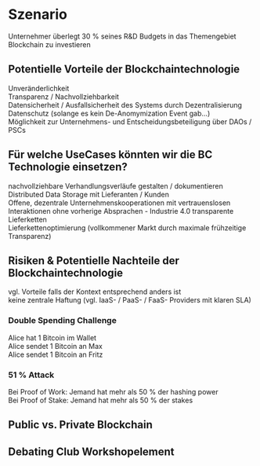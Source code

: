 
# Szenario
Unternehmer überlegt 30 % seines R&D Budgets in das Themengebiet Blockchain zu investieren


## Potentielle Vorteile der Blockchaintechnologie
Unveränderlichkeit    
Transparenz / Nachvollziehbarkeit   
Datensicherheit / Ausfallsicherheit des Systems durch Dezentralisierung   
Datenschutz (solange es kein De-Anomymization Event gab...)   
Möglichkeit zur Unternehmens- und Entscheidungsbeteiligung über DAOs / PSCs    


## Für welche UseCases könnten wir die BC Technologie einsetzen? 
nachvollziehbare Verhandlungsverläufe gestalten / dokumentieren     
Distributed Data Storage mit Lieferanten / Kunden   
Offene, dezentrale Unternehmenskooperationen mit vertrauenslosen Interaktionen ohne vorherige Absprachen - Industrie 4.0 transparente Lieferketten  
Lieferkettenoptimierung (vollkommener Markt durch maximale frühzeitige Transparenz)    


## Risiken & Potentielle Nachteile der Blockchaintechnologie
vgl. Vorteile falls der Kontext entsprechend anders ist   
keine zentrale Haftung (vgl. IaaS- / PaaS- / FaaS- Providers mit klaren SLA)   

### Double Spending Challenge 
Alice hat 1 Bitcoin im Wallet   
Alice sendet 1 Bitcoin an Max   
Alice sendet 1 Bitcoin an Fritz   

### 51 % Attack
Bei Proof of Work: Jemand hat mehr als 50 % der hashing power     
Bei Proof of Stake: Jemand hat mehr als 50 % der stakes    


## Public vs. Private Blockchain


## Debating Club Workshopelement



